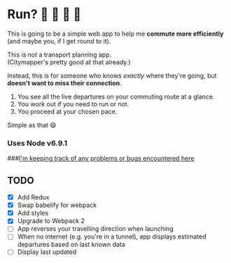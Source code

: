 # Run? :light_rail:  :bus:  :train2:  :running:

This is going to be a simple web app to help me **commute more efficiently** (and maybe you, if I get round to it).

This is *not* a transport planning app.  
(Citymapper's pretty good at that already.)

Instead, this is for someone who knows *exactly* where they're going, but **doesn't want to miss their connection**.

1. You see all the live departures on your commuting route at a glance.  
2. You work out if you need to run or not.
3. You proceed at your chosen pace.

Simple as that :smile:

### Uses Node v6.9.1

###[I'm keeping track of any problems or bugs encountered here](https://github.com/minaorangina/run/blob/master/problems-solutions.md)

## TODO
- [x] Add Redux
- [x] Swap babelify for webpack
- [x] Add styles
- [x] Upgrade to Webpack 2
- [ ] App reverses your travelling direction when launching
- [ ] When no internet (e.g. you're in a tunnel), app displays estimated departures based on last known data
- [ ] Display last updated 
